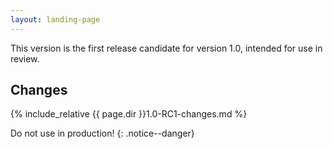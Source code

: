 ```yaml
---
layout: landing-page
---
```


This version is the first release candidate for version 1.0, intended for use in
review.

## Changes

{% include_relative {{ page.dir }}1.0-RC1-changes.md %}

Do not use in production!
{: .notice--danger}